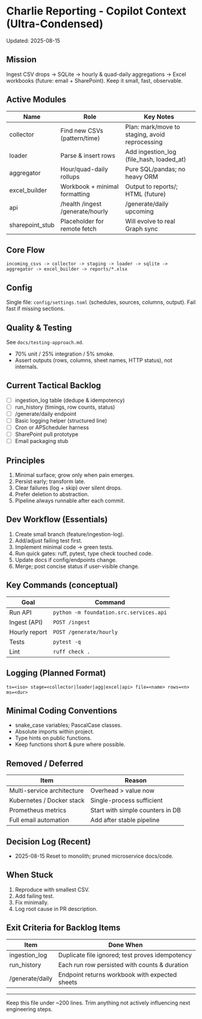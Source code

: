 # Charlie Reporting - Copilot Context (Ultra-Condensed)

Updated: 2025-08-15

## Mission

Ingest CSV drops → SQLite → hourly & quad-daily aggregations → Excel workbooks (future: email + SharePoint). Keep it small, fast, observable.

## Active Modules

| Name | Role | Key Notes |
|------|------|-----------|
| collector | Find new CSVs (pattern/time) | Plan: mark/move to staging, avoid reprocessing |
| loader | Parse & insert rows | Add ingestion_log (file_hash, loaded_at) |
| aggregator | Hour/quad-daily rollups | Pure SQL/pandas; no heavy ORM |
| excel_builder | Workbook + minimal formatting | Output to reports/; HTML (future) |
| api | /health /ingest /generate/hourly | /generate/daily upcoming |
| sharepoint_stub | Placeholder for remote fetch | Will evolve to real Graph sync |

## Core Flow

```text
incoming_csvs -> collector -> staging -> loader -> sqlite -> aggregator -> excel_builder -> reports/*.xlsx
```

## Config

Single file: `config/settings.toml` (schedules, sources, columns, output). Fail fast if missing sections.

## Quality & Testing

See `docs/testing-approach.md`.

- 70% unit / 25% integration / 5% smoke.
- Assert outputs (rows, columns, sheet names, HTTP status), not internals.

## Current Tactical Backlog

- [ ] ingestion_log table (dedupe & idempotency)
- [ ] run_history (timings, row counts, status)
- [ ] /generate/daily endpoint
- [ ] Basic logging helper (structured line)
- [ ] Cron or APScheduler harness
- [ ] SharePoint pull prototype
- [ ] Email packaging stub

## Principles

1. Minimal surface; grow only when pain emerges.
2. Persist early; transform late.
3. Clear failures (log + skip) over silent drops.
4. Prefer deletion to abstraction.
5. Pipeline always runnable after each commit.

## Dev Workflow (Essentials)

1. Create small branch (feature/ingestion-log).
2. Add/adjust failing test first.
3. Implement minimal code → green tests.
4. Run quick gates: ruff, pytest, type check touched code.
5. Update docs if config/endpoints change.
6. Merge; post concise status if user-visible change.

## Key Commands (conceptual)

| Goal | Command |
|------|---------|
| Run API | `python -m foundation.src.services.api` |
| Ingest (API) | `POST /ingest` |
| Hourly report | `POST /generate/hourly` |
| Tests | `pytest -q` |
| Lint | `ruff check .` |

## Logging (Planned Format)

`ts=<iso> stage=<collector|loader|agg|excel|api> file=<name> rows=<n> ms=<dur>`

## Minimal Coding Conventions

- snake_case variables; PascalCase classes.
- Absolute imports within project.
- Type hints on public functions.
- Keep functions short & pure where possible.

## Removed / Deferred

| Item | Reason |
|------|--------|
| Multi-service architecture | Overhead > value now |
| Kubernetes / Docker stack | Single-process sufficient |
| Prometheus metrics | Start with simple counters in DB |
| Full email automation | Add after stable pipeline |

## Decision Log (Recent)

- 2025-08-15 Reset to monolith; pruned microservice docs/code.

## When Stuck

1. Reproduce with smallest CSV.
2. Add failing test.
3. Fix minimally.
4. Log root cause in PR description.

## Exit Criteria for Backlog Items

| Item | Done When |
|------|-----------|
| ingestion_log | Duplicate file ignored; test proves idempotency |
| run_history | Each run row persisted with counts & duration |
| /generate/daily | Endpoint returns workbook with expected sheets |

---

Keep this file under ~200 lines. Trim anything not actively influencing next engineering steps.

